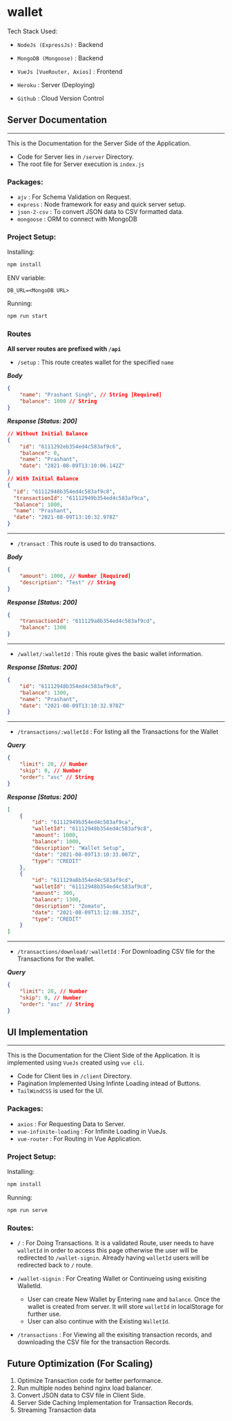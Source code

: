 # wallet

Tech Stack Used:

- `NodeJs (ExpressJs)` : Backend
- `MongoDB (Mongoose)` : Backend
- `VueJs [VueRouter, Axios]` : Frontend

- `Heroku` : Server (Deploying)
- `Github` : Cloud Version Control

## Server Documentation

---

This is the Documentation for the Server Side of the Application.

- Code for Server lies in `/server` Directory.
- The root file for Server execution is `index.js`

### Packages:

- `ajv` : For Schema Validation on Request.
- `express` : Node framework for easy and quick server setup.
- `json-2-csv` : To convert JSON data to CSV formatted data.
- `mongoose` : ORM to connect with MongoDB

### Project Setup:

Installing:

```sh
npm install
```

ENV variable:

```
DB_URL=<MongoDB URL>
```

Running:

```sh
npm run start
```

### Routes

**All server routes are prefixed with `/api`**

- `/setup` : This route creates wallet for the specified `name`

**_Body_**

```json
{
	"name": "Prashant Singh", // String [Required]
	"balance": 1000 // String
}
```

**_Response [Status: 200]_**

```json
// Without Initial Balance
{
	"id": "6111292eb354ed4c583af9c6",
	"balance": 0,
	"name": "Prashant",
	"date": "2021-08-09T13:10:06.142Z"
}
// With Initial Balance
{
  "id": "61112948b354ed4c583af9c8",
  "transactionId": "61112949b354ed4c583af9ca",
  "balance": 1000,
  "name": "Prashant",
  "date": "2021-08-09T13:10:32.978Z"
}
```

---

- `/transact` : This route is used to do transactions.

**_Body_**

```json
{
	"amount": 1000, // Number [Required]
	"description": "Test" // String
}
```

**_Response [Status: 200]_**

```json
{
	"transactionId": "611129a8b354ed4c583af9cd",
	"balance": 1300
}
```

---

- `/wallet/:walletId` : This route gives the basic wallet information.

**_Response [Status: 200]_**

```json
{
	"id": "61112948b354ed4c583af9c8",
	"balance": 1300,
	"name": "Prashant",
	"date": "2021-08-09T13:10:32.978Z"
}
```

---

- `/transactions/:walletId` : For listing all the Transactions for the Wallet

**_Query_**

```json
{
	"limit": 20, // Number
	"skip": 0, // Number
	"order": "asc" // String
}
```

**_Response [Status: 200]_**

```json
[
	{
		"id": "61112949b354ed4c583af9ca",
		"walletId": "61112948b354ed4c583af9c8",
		"amount": 1000,
		"balance": 1000,
		"description": "Wallet Setup",
		"date": "2021-08-09T13:10:33.007Z",
		"type": "CREDIT"
	},
	{
		"id": "611129a8b354ed4c583af9cd",
		"walletId": "61112948b354ed4c583af9c8",
		"amount": 300,
		"balance": 1300,
		"description": "Zomato",
		"date": "2021-08-09T13:12:08.335Z",
		"type": "CREDIT"
	}
]
```

---

- `/transactions/download/:walletId` : For Downloading CSV file for the Transactions for the wallet.

**_Query_**

```json
{
	"limit": 20, // Number
	"skip": 0, // Number
	"order": "asc" // String
}
```

## UI Implementation

---

This is the Documentation for the Client Side of the Application. It is implemented using `VueJs` created using `vue cli`.

- Code for Client lies in `/client` Directory.
- Pagination Implemented Using Infinte Loading intead of Buttons.
- `TailWindCSS` is used for the UI.

### Packages:

- `axios` : For Requesting Data to Server.
- `vue-infinite-loading` : For Infinite Loading in VueJs.
- `vue-router` : For Routing in Vue Application.

### Project Setup:

Installing:

```sh
npm install
```

Running:

```sh
npm run serve
```

### Routes:

- `/` : For Doing Transactions. It is a validated Route, user needs to have `walletId` in order to access this page otherwise the user will be redirected to `/wallet-signin`. Already having `walletId` users will be redirected back to `/` route.
- `/wallet-signin` : For Creating Wallet or Continueing using exisiting WalletId.

  - User can create New Wallet by Entering `name` and `balance`. Once the wallet is created from server. It will store `walletId` in localStorage for further use.
  - User can also continue with the Existing `WalletId`.

- `/transactions` : For Viewing all the exisiting transaction records, and downloading the CSV file for the transaction Records.

## Future Optimization (For Scaling)

1. Optimize Transaction code for better performance.
2. Run multiple nodes behind nginx load balancer.
3. Convert JSON data to CSV file in Client Side.
4. Server Side Caching Implementation for Transaction Records.
5. Streaming Transaction data
